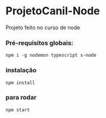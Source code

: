# ProjetoCanil-Node
Projeto feito no curso de node
### Pré-requisitos globais:
`npm i -g nodemon typescript s-node`

### instalação
`npm install`

### para rodar
`npm start`